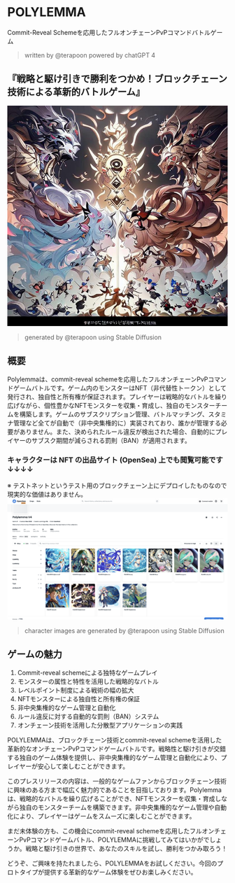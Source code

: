 # POLYLEMMA
Commit-Reveal Schemeを応用したフルオンチェーンPvPコマンドバトルゲーム
> written by @terapoon powered by chatGPT 4

## 『戦略と駆け引きで勝利をつかめ！ブロックチェーン技術による革新的バトルゲーム』
![Untitled](../imgs/POLYLEMMA.jpeg)
> generated by @terapoon using Stable Diffusion

## 概要
Polylemmaは、commit-reveal schemeを応用したフルオンチェーンPvPコマンドゲームバトルです。ゲーム内のモンスターはNFT（非代替性トークン）として発行され、独自性と所有権が保証されます。プレイヤーは戦略的なバトルを繰り広げながら、個性豊かなNFTモンスターを収集・育成し、独自のモンスターチームを構築します。ゲームのサブスクリプション管理、バトルマッチング、スタミナ管理など全てが自動で（非中央集権的に）実装されており、誰かが管理する必要がありません。また、決められたルール違反が検出された場合、自動的にプレイヤーのサブスク期間が減らされる罰則（BAN）が適用されます。

### キャラクターは NFT の出品サイト (OpenSea) 上でも閲覧可能です↓↓↓↓
※ テストネットというテスト用のブロックチェーン上にデプロイしたものなので現実的な価値はありません。
![Untitled](../imgs/opensea.png)
> character images are generated by @terapoon using Stable Diffusion

## ゲームの魅力
1. Commit-reveal schemeによる独特なゲームプレイ
2. モンスターの属性と特性を活用した戦略的なバトル
3. レベルポイント制度による戦術の幅の拡大
4. NFTモンスターによる独自性と所有権の保証
5. 非中央集権的なゲーム管理と自動化
6. ルール違反に対する自動的な罰則（BAN）システム
7. オンチェーン技術を活用した分散型アプリケーションの実践

POLYLEMMAは、ブロックチェーン技術とcommit-reveal schemeを活用した革新的なオンチェーンPvPコマンドゲームバトルです。戦略性と駆け引きが交錯する独自のゲーム体験を提供し、非中央集権的なゲーム管理と自動化により、プレイヤーが安心して楽しむことができます。

このプレスリリースの内容は、一般的なゲームファンからブロックチェーン技術に興味のある方まで幅広く魅力的であることを目指しております。Polylemmaは、戦略的なバトルを繰り広げることができ、NFTモンスターを収集・育成しながら独自のモンスターチームを構築できます。非中央集権的なゲーム管理や自動化により、プレイヤーはゲームをスムーズに楽しむことができます。

まだ未体験の方も、この機会にcommit-reveal schemeを応用したフルオンチェーンPvPコマンドゲームバトル、POLYLEMMAに挑戦してみてはいかがでしょうか。戦略と駆け引きの世界で、あなたのスキルを試し、勝利をつかみ取ろう！

どうぞ、ご興味を持たれましたら、POLYLEMMAをお試しください。今回のプロトタイプが提供する革新的なゲーム体験をぜひお楽しみください。